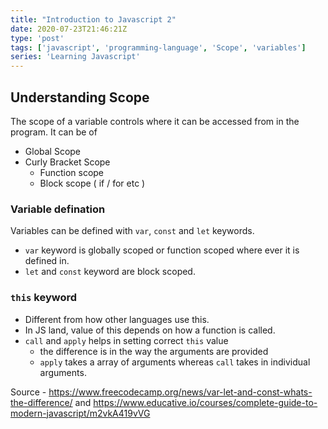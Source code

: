 ```yaml
---
title: "Introduction to Javascript 2"
date: 2020-07-23T21:46:21Z
type: 'post'
tags: ['javascript', 'programming-language', 'Scope', 'variables']
series: 'Learning Javascript'
---
```


## Understanding Scope

The scope of a variable controls where it can be accessed from in the program.
It can be of 
- Global Scope
- Curly Bracket Scope
    - Function scope
    - Block scope ( if / for etc )


### Variable defination
Variables can be defined with `var`, `const` and `let` keywords.
- `var` keyword is globally scoped or function scoped where ever it is defined in.
- `let` and `const` keyword are block scoped.


### `this` keyword
- Different from how other languages use this.
- In JS land, value of this depends on how a function is called.
- `call` and `apply` helps in setting correct `this` value
   - the difference is in the way the arguments are provided
   - `apply` takes a array of arguments whereas `call` takes in individual arguments.


Source - https://www.freecodecamp.org/news/var-let-and-const-whats-the-difference/
    and  https://www.educative.io/courses/complete-guide-to-modern-javascript/m2vkA419vVG